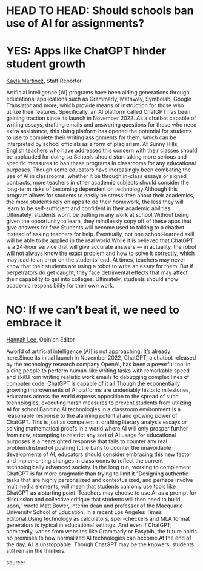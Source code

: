 # HEAD TO HEAD: Should schools ban use of AI for assignments?

# YES: Apps like ChatGPT hinder student growth

[Kayla Martinez](https://shhsaccolade.com/staff_name/kayla-martinez/), Staff Reporter

Artificial intelligence [AI] programs have been aiding generations through educational applications such as Grammarly, Mathway, Symbolab, Google Translator and more, which provide means of instruction for those who utilize their features. Specifically, an AI platform called ChatGPT has been gaining traction since its launch in November 2022. As a chatbot capable of writing essays, drafting emails and answering questions for those who need extra assistance, this rising platform has opened the potential for students to use to complete their writing assignments for them, which can be interpreted by school officials as a form of plagiarism. At Sunny Hills, English teachers who have addressed this concern with their classes should be applauded for doing so.Schools should start taking more serious and specific measures to ban these programs in classrooms for any educational purposes. Though some educators have increasingly been combating the use of AI in classrooms, whether it be through in-class essays or signed contracts, more teachers in other academic subjects should consider the long-term risks of becoming dependent on technology.Although this program allows for students to easily be stress-free about their academics, the more students rely on apps to do their homework, the less they will learn to be self-sufficient and confident in their academic abilities. Ultimately, students won’t be putting in any work at school.Without being given the opportunity to learn, they mindlessly copy off of these apps that give answers for free.Students will become used to talking to a chatbot instead of asking teachers for help. Eventually, not one school-learned skill will be able to be applied in the real world.While it is believed that ChatGPT is a 24-hour service that will give accurate answers — in actuality, the robot will not always know the exact problem and how to solve it correctly, which may lead to an error on the students’ end. At times, teachers may never know that their students are using a robot to write an essay for them. But if perpetrators do get caught, they face detrimental effects that may affect their capability to get into colleges. Ultimately, students should show academic responsibility for their own work.

# NO: If we can’t beat it, we need to embrace it

[Hannah Lee](https://shhsaccolade.com/staff_name/hannah-lee/), Opinion Editor

Aworld of artificial intelligence [AI] is not approaching. It’s already here.Since its initial launch in November 2022, ChatGPT, a chatbot released by the technology research company OpenAI, has been a powerful tool in aiding people to perform human-like writing tasks with remarkable speed and skill.From writing realistic work emails to debugging complex lines of computer code, ChatGPT is capable of it all.Though the exponentially growing improvements of AI platforms are undeniably historic milestones, educators across the world express opposition to the spread of such technologies, executing harsh measures to prevent students from utilizing AI for school.Banning AI technologies in a classroom environment is a reasonable response to the alarming potential and growing power of ChatGPT. This is just as competent in drafting literary analysis essays or solving mathematical proofs.In a world where AI will only prosper further from now, attempting to restrict any sort of AI usage for educational purposes is a nearsighted response that fails to counter any real problem.Instead of pushing futile bans to counter the unavoidable developments of AI, educators should consider embracing this new factor and implementing changes in classrooms to reflect the current technologically advanced society. In the long run, working to complement ChatGPT is far more pragmatic than trying to limit it.“Designing authentic tasks that are highly personalized and contextualized, and perhaps involve multimedia elements, will mean that students can only use tools like ChatGPT as a starting point. Teachers may choose to use AI as a prompt for discussion and collective critique that students will then need to build upon,” wrote Matt Bower, interim dean and professor of the Macquarie University School of Education, in a recent Los Angeles Times editorial.Using technology as calculators, spell-checkers and MLA format generators is typical in educational settings. And even if ChatGPT, admittedly, varies from websites like Grammarly or Easybib, the future holds no promises to how normalized AI technologies can become.At the end of the day, AI is unstoppable. Though ChatGPT may be the knowers, students still remain the thinkers.

source: [](https://shhsaccolade.com/12501/opinion/head-to-head-should-schools-ban-use-of-ai-for-assignments/)


